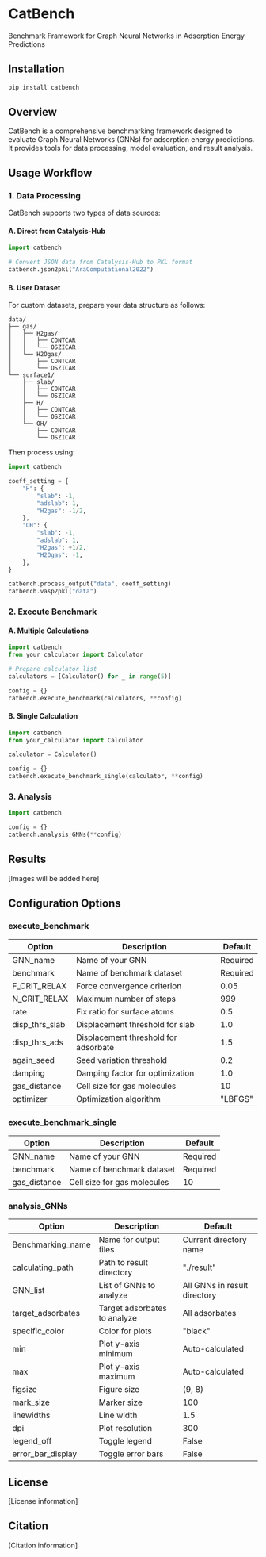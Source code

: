 # CatBench
Benchmark Framework for Graph Neural Networks in Adsorption Energy Predictions

## Installation

```bash
pip install catbench
```

## Overview
CatBench is a comprehensive benchmarking framework designed to evaluate Graph Neural Networks (GNNs) for adsorption energy predictions. It provides tools for data processing, model evaluation, and result analysis.

## Usage Workflow

### 1. Data Processing
CatBench supports two types of data sources:

#### A. Direct from Catalysis-Hub

```python
import catbench

# Convert JSON data from Catalysis-Hub to PKL format
catbench.json2pkl("AraComputational2022")
```

#### B. User Dataset
For custom datasets, prepare your data structure as follows:
```
data/
├── gas/
│   ├── H2gas/
│   │   ├── CONTCAR
│   │   └── OSZICAR
│   └── H2Ogas/
│       ├── CONTCAR
│       └── OSZICAR
└── surface1/
    ├── slab/
    │   ├── CONTCAR
    │   └── OSZICAR
    ├── H/
    │   ├── CONTCAR
    │   └── OSZICAR
    └── OH/
        ├── CONTCAR
        └── OSZICAR
```

Then process using:

```python
import catbench

coeff_setting = {
    "H": {
        "slab": -1,
        "adslab": 1,
        "H2gas": -1/2,
    },
    "OH": {
        "slab": -1,
        "adslab": 1,
        "H2gas": +1/2,
        "H2Ogas": -1,
    },
}

catbench.process_output("data", coeff_setting)
catbench.vasp2pkl("data")
```

### 2. Execute Benchmark

#### A. Multiple Calculations

```python
import catbench
from your_calculator import Calculator

# Prepare calculator list
calculators = [Calculator() for _ in range(5)]

config = {}
catbench.execute_benchmark(calculators, **config)
```

#### B. Single Calculation

```python
import catbench
from your_calculator import Calculator

calculator = Calculator()

config = {}
catbench.execute_benchmark_single(calculator, **config)
```

### 3. Analysis

```python
import catbench

config = {}
catbench.analysis_GNNs(**config)
```

## Results
[Images will be added here]

## Configuration Options

### execute_benchmark
| Option | Description | Default |
|--------|-------------|---------|
| GNN_name | Name of your GNN | Required |
| benchmark | Name of benchmark dataset | Required |
| F_CRIT_RELAX | Force convergence criterion | 0.05 |
| N_CRIT_RELAX | Maximum number of steps | 999 |
| rate | Fix ratio for surface atoms | 0.5 |
| disp_thrs_slab | Displacement threshold for slab | 1.0 |
| disp_thrs_ads | Displacement threshold for adsorbate | 1.5 |
| again_seed | Seed variation threshold | 0.2 |
| damping | Damping factor for optimization | 1.0 |
| gas_distance | Cell size for gas molecules | 10 |
| optimizer | Optimization algorithm | "LBFGS" |

### execute_benchmark_single
| Option | Description | Default |
|--------|-------------|---------|
| GNN_name | Name of your GNN | Required |
| benchmark | Name of benchmark dataset | Required |
| gas_distance | Cell size for gas molecules | 10 |

### analysis_GNNs
| Option | Description | Default |
|--------|-------------|---------|
| Benchmarking_name | Name for output files | Current directory name |
| calculating_path | Path to result directory | "./result" |
| GNN_list | List of GNNs to analyze | All GNNs in result directory |
| target_adsorbates | Target adsorbates to analyze | All adsorbates |
| specific_color | Color for plots | "black" |
| min | Plot y-axis minimum | Auto-calculated |
| max | Plot y-axis maximum | Auto-calculated |
| figsize | Figure size | (9, 8) |
| mark_size | Marker size | 100 |
| linewidths | Line width | 1.5 |
| dpi | Plot resolution | 300 |
| legend_off | Toggle legend | False |
| error_bar_display | Toggle error bars | False |

## License
[License information]

## Citation
[Citation information]